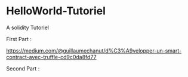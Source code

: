 # HelloWorld-Tutoriel
A solidity Tutoriel

First Part :

https://medium.com/@guillaumechanut/d%C3%A9velopper-un-smart-contract-avec-truffle-cd9c0da8fd77

Second Part :
